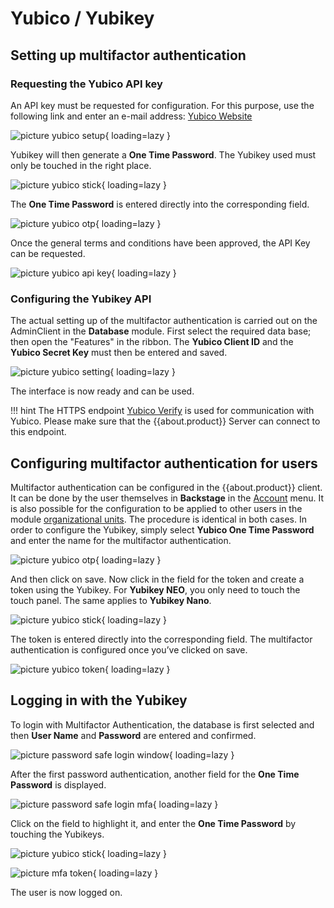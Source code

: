 # Yubico / Yubikey

## Setting up multifactor authentication

### Requesting the Yubico API key

An API key must be requested for configuration. For this purpose, use the following link and enter an e-mail address: [Yubico Website](https://upgrade.yubico.com/getapikey/)

![picture yubico setup](/assets/en/client_modules/organizational_structures/multifactor_authentication/yubico_yubikey/yubico_yubikey_1.png){ loading=lazy }

Yubikey will then generate a **One Time Password**. The Yubikey used must only be touched in the right place.

![picture yubico stick](/assets/en/client_modules/organizational_structures/multifactor_authentication/yubico_yubikey/yubico_yubikey_2.png){ loading=lazy }

The **One Time Password** is entered directly into the corresponding field.

![picture yubico otp](/assets/en/client_modules/organizational_structures/multifactor_authentication/yubico_yubikey/yubico_yubikey_3.png){ loading=lazy }

Once the general terms and conditions have been approved, the API Key can be requested.

![picture yubico api key](/assets/en/client_modules/organizational_structures/multifactor_authentication/yubico_yubikey/yubico_yubikey_4.png){ loading=lazy }

### Configuring the Yubikey API

The actual setting up of the multifactor authentication is carried out on the AdminClient in the **Database** module. First select the required data base; then open the "Features" in the ribbon.
The **Yubico Client ID** and the **Yubico Secret Key** must then be entered and saved.

![picture yubico setting](/assets/en/client_modules/organizational_structures/multifactor_authentication/yubico_yubikey/yubico_yubikey_5.png){ loading=lazy }

The interface is now ready and can be used.

!!! hint
    The HTTPS endpoint [Yubico Verify](https://api.yubico.com/wsapi/2.0/verify) is used for communication with Yubico. Please make sure that the {{about.product}} Server can connect to this endpoint.

## Configuring multifactor authentication for users

Multifactor authentication can be configured in the {{about.product}} client. It can be done by the user themselves in **Backstage** in the [Account]({{url.placeholder}}) menu. It is also possible for the configuration to be applied to other users in the module [organizational units]({{url.placeholder}}). The procedure is identical in both cases. In order to configure the Yubikey, simply select **Yubico One Time Password** and enter the name for the multifactor authentication.

![picture yubico otp](/assets/en/client_modules/organizational_structures/multifactor_authentication/yubico_yubikey/yubico_yubikey_6.png){ loading=lazy }

And then click on save. Now click in the field for the token and create a token using the Yubikey. For **Yubikey NEO**, you only need to touch the touch panel. The same applies to **Yubikey Nano**.

![picture yubico stick](/assets/en/client_modules/organizational_structures/multifactor_authentication/yubico_yubikey/yubico_yubikey_7.png){ loading=lazy }

The token is entered directly into the corresponding field. The multifactor authentication is configured once you’ve clicked on save.

![picture yubico token](/assets/en/client_modules/organizational_structures/multifactor_authentication/yubico_yubikey/yubico_yubikey_8.png){ loading=lazy }

## Logging in with the Yubikey

To login with Multifactor Authentication, the database is first selected and then **User Name** and **Password** are entered and confirmed.

![picture password safe login window](/assets/en/client_modules/organizational_structures/multifactor_authentication/yubico_yubikey/yubico_yubikey_9.png){ loading=lazy }

After the first password authentication, another field for the **One Time Password** is displayed.

![picture password safe login mfa](/assets/en/client_modules/organizational_structures/multifactor_authentication/yubico_yubikey/yubico_yubikey_10.png){ loading=lazy }

Click on the field to highlight it, and enter the **One Time Password** by touching the Yubikeys.

![picture yubico stick](/assets/en/client_modules/organizational_structures/multifactor_authentication/yubico_yubikey/yubico_yubikey_11.png){ loading=lazy }

![picture mfa token](/assets/en/client_modules/organizational_structures/multifactor_authentication/yubico_yubikey/yubico_yubikey_12.png){ loading=lazy }

The user is now logged on.
